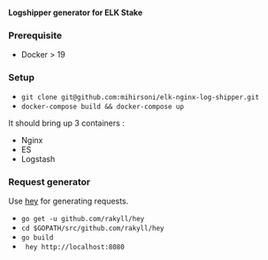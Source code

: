 #### Logshipper generator for ELK Stake

### Prerequisite

* Docker > 19

### Setup
* `git clone git@github.com:mihirsoni/elk-nginx-log-shipper.git`
*  `docker-compose build && docker-compose up`

It should bring up 3 containers :

* Nginx
* ES
* Logstash


### Request generator

Use [hey](https://github.com/rakyll/hey) for generating requests.

* `go get -u github.com/rakyll/hey`
* `cd $GOPATH/src/github.com/rakyll/hey`
* `go build`
* ` hey http://localhost:8080`

